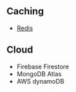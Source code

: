 
## Caching

- [Redis](https://redis.io/)

## Cloud

- Firebase Firestore
- MongoDB Atlas
- AWS dynamoDB
